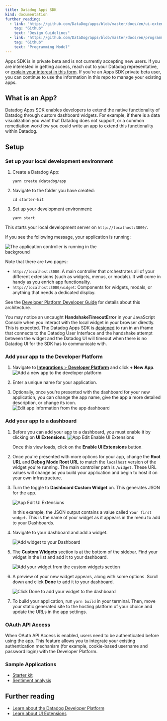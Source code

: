 ```yaml
---
title: Datadog Apps SDK
kind: documentation
further_reading:
  - link: "https://github.com/DataDog/apps/blob/master/docs/en/ui-extensions-design-guidelines.md"
    tag: "Github"
    text: "Design Guidelines"
  - link: "https://github.com/DataDog/apps/blob/master/docs/en/programming-model.md"
    tag: "Github"
    text: "Programming Model"
---
```


<div class="alert alert-warning">
Apps SDK is in private beta and is not currently accepting new users. If you are interested in getting access, reach out to your Datadog representative, or <a href="https://dtdg.co/3E5iHd8">explain your interest in this form</a>. If you're an Apps SDK private beta user, you can continue to use the information in this repo to manage your existing apps.
</div>

## What is an App?

Datadog Apps SDK enables developers to extend the native functionality of Datadog through custom dashboard widgets. For example, if there is a data visualization you want that Datadog does not support, or a common remediation workflow you could write an app to extend this functionality within Datadog.

## Setup

### Set up your local development environment

1. Create a Datadog App:
   ```
   yarn create @datadog/app
   ```

1. Navigate to the folder you have created:
   ```
   cd starter-kit
   ```

1. Set up your development environment:
   ```
   yarn start
   ```

This starts your local development server on `http://localhost:3000/`.

If you see the following message, your application is running:

<img style="max-width:70%" alt="The application controller is running in the background" src="https://user-images.githubusercontent.com/228230/137548156-3c41407d-ee2f-423d-8a6e-8533115d462b.png">

Note that there are two pages:
- `http://localhost:3000`: A main controller that orchestrates all of your different extensions (such as widgets, menus, or  modals). It will come in handy as you enrich app functionality.
- `http://localhost:3000/widget`: Components for widgets, modals, or anything that needs a dedicated display.

See the [Developer Platform Developer Guide][3] for details about this architecture.

<div class="alert alert-info">
You may notice an uncaught <strong>HandshakeTimeoutError</strong> in your JavaScript Console when you interact with the local widget in your browser directly. This is expected. The Datadog Apps SDK is <a href="https://github.com/DataDog/apps/blob/master/docs/en/programming-model.md">designed</a> to run in an iframe that connects to the Datadog User Interface and the handshake attempt between the widget and the Datadog UI will timeout when there is no Datadog UI for the SDK has to communicate with.
</div>

### Add your app to the Developer Platform

1. Navigate to [**Integrations** > **Developer Platform**][4] and click **+ New App**.
   <img style="max-width:80%" alt="Add a new app to the developer platform" src="https://user-images.githubusercontent.com/228230/137548671-c0c64c2e-e3cd-494b-990c-8dc8a90d4800.png">

1. Enter a unique name for your application.

1. Optionally, once you're presented with the dashboard for your new application, you can change the app name, give the app a more detailed description, or change its icon.
   <img style="max-width:80%" alt="Edit app information from the app dashboard" src="https://user-images.githubusercontent.com/17037651/163401812-d21a9d3a-e73f-49b0-bda4-e7c447295784.png">


### Add your app to a dashboard

1. Before you can add your app to a dashboard, you must enable it by clicking on **UI Extensions**.
   <img style="max-width:80%" alt="App Edit Enable UI Extensions" src="https://user-images.githubusercontent.com/17037651/163401958-153f6c80-d7ba-4b47-a40d-1cf08913602d.png">

   Once this view loads, click on the **Enable UI Extensions** button.

1. Once you're presented with more options for your app, change the **Root URL** and **Debug Mode Root URL** to match the `localhost` version of the widget you're running. The main controller path is `/widget`. These URL values will change as you build your application and begin to host it on your own infrastructure.

1. Turn the toggle to **Dashboard Custom Widget** on. This generates JSON for the app.
   
   <img style="max-width:80%" alt="App Edit UI Extensions" src="https://user-images.githubusercontent.com/17037651/163402086-a3afbecd-c9c0-4608-bb91-6cb5391fec93.png">

   In this example, the JSON output contains a value called `Your first widget`. This is the name of your widget as it appears in the menu to add to your Dashboards.

1. Navigate to your dashboard and add a widget.
   
   <img style="max-width:80%" alt="Add widget to your Dashboard" src="https://user-images.githubusercontent.com/228230/137550297-3f98c5e0-0826-4109-b6e4-bf6dd1209aa2.png">


1. The **Custom Widgets** section is at the bottom of the sidebar. Find your widget in the list and add it to your dashboard.

   <img style="max-width:80%" alt="Add your widget from the custom widgets section" src="https://user-images.githubusercontent.com/228230/137550380-7b9b222d-c848-4d17-9060-cd0345780a11.png">

1. A preview of your new widget appears, along with some options. Scroll down and click **Done** to add it to your dashboard.

   <img style="max-width:80%" alt="Click Done to add your widget to the dashboard" src="https://user-images.githubusercontent.com/228230/137550741-669f69c6-4a9b-4253-afc4-be3257a1084e.png">

1. To build your application, run `yarn build` in your terminal. Then, move your static generated site to the hosting platform of your choice and update the URLs in the app settings.

### OAuth API Access

When OAuth API Access is enabled, users need to be authenticated before using the app. This feature allows you to integrate your existing authentication mechanism (for example, cookie-based username and password login) with the Developer Platform.

### Sample Applications

- [Starter kit][1]
- [Sentiment analysis][2]

## Further reading

- [Learn about the Datadog Developer Platform](https://docs.datadoghq.com/developers/authorization/oauth2_in_datadog/)
- [Learn about UI Extensions](https://github.com/DataDog/apps/blob/master/docs/en/programming-model.md#oauth-api-access)

[1]: https://github.com/DataDog/apps/tree/master/examples/starter-kit
[2]: https://github.com/DataDog/apps/tree/master/examples/sentiment
[3]: https://github.com/DataDog/apps/blob/master/docs/en/programming-model.md
[4]: https://app.datadoghq.com/apps
